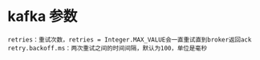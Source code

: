 # kafka 参数

```
retries：重试次数，retries = Integer.MAX_VALUE会一直重试直到broker返回ack
retry.backoff.ms：两次重试之间的时间间隔，默认为100，单位是毫秒
```

